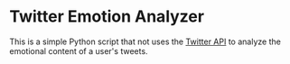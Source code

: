 # **Twitter Emotion Analyzer**

This is a simple Python script that not uses the [Twitter API](https://dev.twitter.com/overview/api) to analyze the emotional content of a user's tweets.
